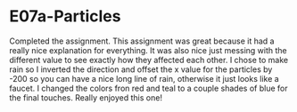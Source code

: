 # E07a-Particles
Completed the assignment. This assignment was great because it had a really nice explanation for everything. It was also nice just messing with the different value to see exactly how they affected each other. I chose to make rain so I inverted the direction and offset the x value for the particles by -200 so you can have a nice long line of rain, otherwise it just looks like a faucet. I changed the colors fron red and teal to a couple shades of blue for the final touches. Really enjoyed this one!